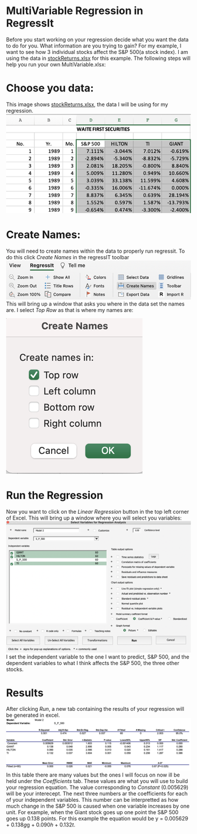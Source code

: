 # MultiVariable Regression in RegressIt

Before you start working on your regression decide what you want the data to do for you. What information are you trying to gain? For my example, I want to see how 3 individual stocks affect the S&P 500(a stock index). I am using the data in [stockReturns.xlsx](https://github.com/nmcdowell00/Data_Jam_Resources/blob/main/stockReturns.xlsx) for this example. The following steps will help you run your own MultiVariable.xlsx: 

# Choose you data:
This image shows [stockReturns.xlsx](https://github.com/nmcdowell00/Data_Jam_Resources/blob/main/stockReturns.xlsx),  the data I will be using for my regression.
![](images/columnms.png)

# Create Names:
You will need to create names within the data to properly run regressit. To do this click *Create Names* in the regressIT toolbar ![](images/createnames.png) This will bring up a window that asks you where in the data set the names are. I select *Top Row* as that is where my names are:

![](images/toprow.png)

# Run the Regression
Now you want to click on the *Linear Regression* button in the top left corner of Excel. This will bring up a window where you will select you variables: 
![](images/regressittable.png) I set the independent variable to the one I want to predict, S&P 500, and the dependent variables to what I think affects the S&P 500, the three other stocks. 

# Results
After clicking *Run*, a new tab containing the results of your regression will be generated in excel. ![](images/stats.png) In this table there are many values but the ones I will focus on now ill be held under the *Coefficients* tab. These values are what you will use to build your regression equation. The value corresponding to *Constant* (0.005629) will be your interecept. The next three numbers ar the coefficients for each of your independent variables. This number can be interpretted as how much change in the S&P 500 is caused when one variable increases by one unit. For example, when the Giant stock goes up one point the S&P 500 goes up 0.138 points. For this example the equation would be y = 0.005629 + 0.138*g*g + 0.090*h* + 0.132*t*. 


